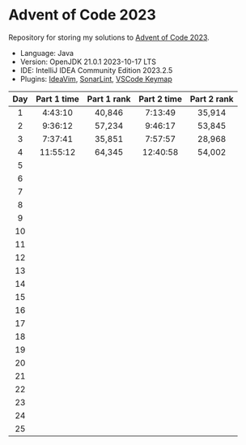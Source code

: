# Advent of Code 2023

Repository for storing my solutions to [Advent of Code 2023](https://adventofcode.com/2023).

- Language: Java
- Version: OpenJDK 21.0.1 2023-10-17 LTS
- IDE: IntelliJ IDEA Community Edition 2023.2.5
- Plugins: [IdeaVim](https://github.com/JetBrains/ideavim),
[SonarLint](https://plugins.jetbrains.com/plugin/7973-sonarlint),
[VSCode Keymap](https://plugins.jetbrains.com/plugin/12062-vscode-keymap)

| Day | Part 1 time | Part 1 rank | Part 2 time | Part 2 rank |
|:---:|:-----------:|:-----------:|:-----------:|:-----------:|
|  1  |   4:43:10   |   40,846    |   7:13:49   |   35,914    |
|  2  |   9:36:12   |   57,234    |   9:46:17   |   53,845    |
|  3  |   7:37:41   |   35,851    |   7:57:57   |   28,968    |
|  4  |  11:55:12   |   64,345    |  12:40:58   |   54,002    |
|  5  |             |             |             |             |
|  6  |             |             |             |             |
|  7  |             |             |             |             |
|  8  |             |             |             |             |
|  9  |             |             |             |             |
| 10  |             |             |             |             |
| 11  |             |             |             |             |
| 12  |             |             |             |             |
| 13  |             |             |             |             |
| 14  |             |             |             |             |
| 15  |             |             |             |             |
| 16  |             |             |             |             |
| 17  |             |             |             |             |
| 18  |             |             |             |             |
| 19  |             |             |             |             |
| 20  |             |             |             |             |
| 21  |             |             |             |             |
| 22  |             |             |             |             |
| 23  |             |             |             |             |
| 24  |             |             |             |             |
| 25  |             |             |             |             |
